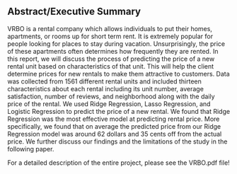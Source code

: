 ## Abstract/Executive Summary

VRBO is a rental company which allows individuals to put their homes, apartments, or rooms up for short term rent. It is extremely popular for people looking for places to stay during vacation. Unsurprisingly, the price of these apartments often determines how frequently they are rented. In this report, we will discuss the process of predicting the price of a new rental unit based on characteristics of that unit. This will help the client determine prices for new rentals to make them attractive to customers.  Data was collected from 1561 different rental units and included thirteen characteristics about each rental including its unit number, average satisfaction, number of reviews, and neighborhood along with the daily price of the rental. We used Ridge Regression, Lasso Regression, and Logistic Regression to predict the price of a new rental. We found that Ridge Regression was the most effective model at predicting rental price. More specifically, we found that on average the predicted price from our Ridge Regression model was around 62 dollars and 35 cents off from the actual price. We further discuss our findings and the limitations of the study in the following paper.

For a detailed description of the entire project, please see the VRBO.pdf file!
